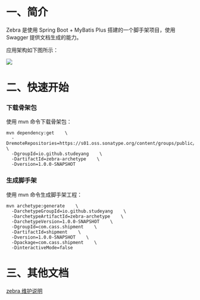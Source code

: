 # 一、简介

Zebra 是使用 Spring Boot + MyBatis Plus 搭建的一个脚手架项目，使用 Swagger 提供文档生成的能力。

应用架构如下图所示：

![](https://technotes.oss-cn-shenzhen.aliyuncs.com/2021/images/image-20201106145911147.png)

# 二、快速开始

### 下载骨架包

使用 mvn 命令下载骨架包：

```shell
mvn dependency:get    \
  -DremoteRepositories=https://s01.oss.sonatype.org/content/groups/public/    \
  -DgroupId=io.github.studeyang    \
  -DartifactId=zebra-archetype    \
  -Dversion=1.0.0-SNAPSHOT
```

### 生成脚手架

使用 mvn 命令生成脚手架工程：

```shell
mvn archetype:generate    \
  -DarchetypeGroupId=io.github.studeyang    \
  -DarchetypeArtifactId=zebra-archetype    \
  -DarchetypeVersion=1.0.0-SNAPSHOT    \
  -DgroupId=com.cass.shipment    \
  -DartifactId=shipment    \
  -Dversion=1.0.0-SNAPSHOT    \
  -Dpackage=com.cass.shipment    \
  -DinteractiveMode=false
```

# 三、其他文档

[zebra 维护说明](docs/zebra%20维护说明.md)




